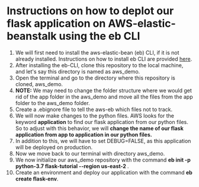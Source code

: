 # Instructions on how to deplot our flask application on AWS-elastic-beanstalk using the eb CLI

<ol>
  <li> We will first need to install the aws-elastic-bean (eb) CLI, if it is not already installed. Instructions on how to install eb CLI are provided 
    <a href="https://github.com/aws/aws-elastic-beanstalk-cli-setup">here</a>.
  <li> After installing the eb-CLI, clone this repository to the local machine, and let's say this directory is named as aws_demo. 
  <li> Open the terminal and go to the directory where this repository is cloned, aws_demo.
  <li> <strong>NOTE:</strong> We may need to change the folder structure where we would get rid of the app folder in the aws_demo and move all the files
        from the app folder to the aws_demo folder.
  <li> Create a .ebignore file to tell the aws-eb which files not to track.
  <li> We will now make changes to the python files. AWS looks for the keyword <strong>application</strong> to find our flask application from our python 
       files. So to adjust with this behavior, we will <strong>change the name of our flask application from app to application in our python files.</strong> 
  <li> In addition to this, we will have to set DEBUG=FALSE, as this application will be deployed on production.
  <li> Now we move back to our terminal with directory aws_demo. 
  <li> We now initialize our aws_demo repository with the command <strong>eb init -p python-3.7 flask-tutorial --region us-east-2 </strong>.
  <li> Create an environment and deploy our application with the command <strong>eb create flask-env</strong>.
</ol>
